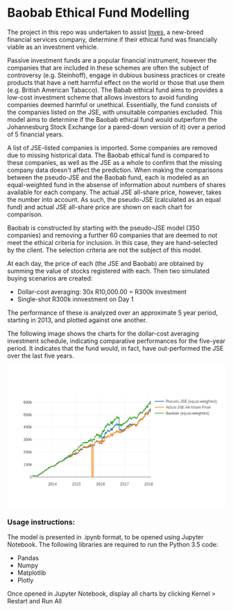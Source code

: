 # Baobab Ethical Fund Modelling

The project in this repo was undertaken to assist [Inves](https://www.inv.es/), a new-breed financial services company, determine if their ethical fund was financially viable as an investment vehicle.

Passive investment funds are a popular financial instrument, however the companies that are included in these schemes are often the subject of controversy (e.g. Steinhoff), engage in dubious business practices or create products that have a nett harmful effect on the world or those that use them (e.g. British American Tabacco). The Babab eithical fund aims to provides a low-cost investment scheme that allows investors to avoid funding companies deemed harmful or unethical. Essentially, the fund consists of the companies listed on the JSE, with unsuitable companies excluded. This model aims to determine if the Baobab ethical fund would outperform the Johannesburg Stock Exchange (or a pared-down version of it) over a period of 5 financial years.

A list of JSE-listed companies is imported. Some companies are removed due to missing historical data. The Baobab ethical fund is compared to these companies, as well as the JSE as a whole to confirm that the missing company data doesn't affect the prediction. When making the comparisons between the pseudo-JSE and the Baobab fund, each is modeled as an equal-weighted fund in the absense of information about numbers of shares available for each company. The actual JSE all-share price, however, takes the number into account. As such, the pseudo-JSE (calculated as an equal fund) and actual JSE all-share price are shown on each chart for comparison.

Baobab is constructed by starting with the pseudo-JSE model (350 companies) and removing a further 60 companies that are deemed to not meet the ethical criteria for inclusion. In this case, they are hand-selected by the client. The selection criteria are not the subject of this model.

At each day, the price of each (the JSE and Baobab) are obtained by summing the value of stocks registered with each. Then two simulated buying scenarios are created:
* Dollar-cost averaging: 30x R10,000.00 = R300k investment
* Single-shot R300k innvestment on Day 1

The performance of these is analyzed over an approximate 5 year period, starting in 2013, and plotted against one another.

The following image shows the charts for the dollar-cost averaging investment schedule, indicating comparative performances for the five-year period. It indicates that the fund would, in fact, have out-performed the JSE over the last five years.

![Comparison plot](https://raw.githubusercontent.com/MProx/Baobab_Ethical_Fund/master/ComparisonPlot.png)


### Usage instructions:
The model is presented in .ipynb format, to be opened using Jupyter Notebook.
The following libraries are required to run the Python 3.5 code:
* Pandas
* Numpy
* Matplotlib
* Plotly

Once opened in Jupyter Notebook, display all charts by clicking Kernel > Restart and Run All
